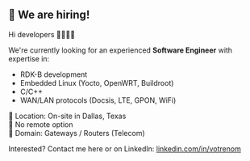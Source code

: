 ## 👋 We are hiring!

Hi developers 👩‍💻👨‍💻

We're currently looking for an experienced **Software Engineer** with expertise in:

- RDK-B development
- Embedded Linux (Yocto, OpenWRT, Buildroot)
- C/C++
- WAN/LAN protocols (Docsis, LTE, GPON, WiFi)

📍 Location: On-site in Dallas, Texas  
🚫 No remote option  
🧠 Domain: Gateways / Routers (Telecom)

Interested? Contact me here or on LinkedIn: [linkedin.com/in/votrenom](https://linkedin.com/in/votrenom)

